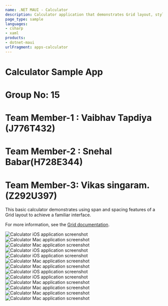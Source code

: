 ```yaml
---
name: .NET MAUI - Calculator
description: Calculator application that demonstrates Grid layout, styling, and event handling.
page_type: sample
languages:
- csharp
- xaml
products:
- dotnet-maui
urlFragment: apps-calculator
---
```


# Calculator Sample App
# Group No: 15

# Team Member-1 : Vaibhav Tapdiya (J776T432)
# Team Member-2 : Snehal Babar(H728E344)
# Team Member-3: Vikas singaram. (Z292U397)


This basic calculator demonstrates using span and spacing features of a Grid layout to achieve a familiar interface.

For more information, see the [Grid documentation](https://docs.microsoft.com/dotnet/maui/user-interface/layouts/grid).

![Calculator iOS application screenshot](images/Page3.png "Calculator application screenshot")
![Calculator Mac application screenshot](images/Page2.png "Calculator Basic Operation")
![Calculator Mac application screenshot](images/Page4.png "Calculator With divide by 0 Error")
![Calculator iOS application screenshot](images/Page5.png "Sidebar Menu Page")
![Calculator iOS application screenshot](images/Page6.png "About us Page")
![Calculator Mac application screenshot](images/ParanthesisEvaluation.png "Evalution of Paranthesis")
![Calculator Mac application screenshot](images/SquareRoot.png "Calculator With Square Root Function")
![Calculator iOS application screenshot](images/ModOpertion.png "Calculator with mode operation")
![Calculator iOS application screenshot](images/ThemePage.png "Theme Page")
![Calculator Mac application screenshot](images/LightTheme.png "Calculator with Light Theme")
![Calculator Mac application screenshot](images/DarkTheme.png "Calculator with Dark Theme")
![Calculator Mac application screenshot](images/GreenTheme.png "Calculator with Green Theme")
![Calculator Mac application screenshot](images/PinkTheme.png "Calculator with Pink Theme")
